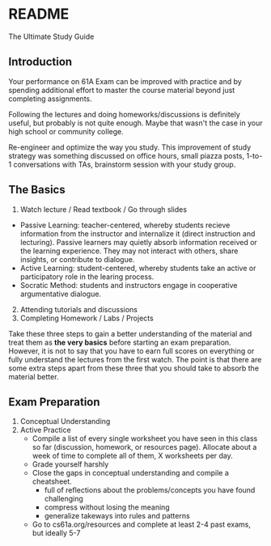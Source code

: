 # README
The Ultimate Study Guide
## Introduction
Your performance on 61A Exam can be improved with practice and by spending additional effort to master the course material beyond just completing assignments.

Following the lectures and doing homeworks/discussions is definitely useful, but probably is not quite enough. Maybe that wasn't the case in your high school or community college.

Re-engineer and optimize the way you study. This improvement of study strategy was something discussed on office hours, small piazza posts, 1-to-1 conversations with TAs, brainstorm session with your study group.

## The Basics
1. Watch lecture / Read textbook / Go through slides
- Passive Learning: teacher-centered, whereby students recieve information from the instructor and internalize it (direct instruction and lecturing).
Passive learners may quietly absorb information received or the learning experience. They may not interact with others, share insights, or contribute to dialogue.
- Active Learning: student-centered, whereby students take an active or participatory role in the learing process.
- Socratic Method: students and instructors engage in cooperative argumentative dialogue.
2. Attending tutorials and discussions
3. Completing Homework / Labs / Projects

Take these three steps to gain a better understanding of the material and treat them as **the very basics** before starting an exam preparation. However, it is not to say that you have to earn full scores on everything or fully understand the lectures from the first watch. The point is that there are some extra steps apart from these three that you should take to absorb the material better. 

## Exam Preparation
1. Conceptual Understanding
2. Active Practice
    - Compile a list of every single worksheet you have seen in this class so far (discussion, homework, or resources page). Allocate about a week of time to complete all of them, X worksheets per day.
    - Grade yourself harshly
    - Close the gaps in conceptual understanding and compile a cheatsheet. 
        -  full of reflections about the problems/concepts you have found challenging
        - compress without losing the meaning
        - generalize takeways into rules and patterns
    - Go to cs61a.org/resources and complete at least 2-4 past exams, but ideally 5-7